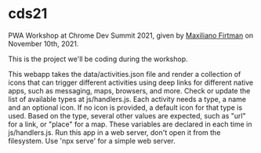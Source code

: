 # cds21
PWA Workshop at Chrome Dev Summit 2021, given by [Maxiliano Firtman](https://twitter.com/firt) on November 10th, 2021.

This is the project we'll be coding during the workshop.

This webapp takes the data/activities.json file and render a collection of icons that can trigger different activities using deep links for different native apps, such as messaging, maps, browsers, and more.
Check or update the list of available types at js/handlers.js. 
Each activity needs a type, a name and an optional icon. If no icon is provided, a default icon for that type is used. Based on the type, several other values are expected, such as "url" for a link, or "place" for a map. These variables are declared in each time in js/handlers.js.
Run this app in a web server, don't open it from the filesystem. Use 'npx serve' for a simple web server.

